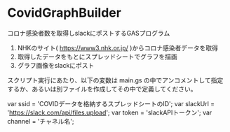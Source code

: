 # CovidGraphBuilder
コロナ感染者数を取得しslackにポストするGASプログラム

1. NHKのサイト( https://www3.nhk.or.jp/ )からコロナ感染者データを取得
2. 取得したデータをもとにスプレッドシートでグラフを描画
3. グラフ画像をslackにポスト

スクリプト実行にあたり、以下の変数は main.gs の中でアンコメントして指定するか、あるいは別ファイルを作成してその中で定義してください。

var ssid = 'COVIDデータを格納するスプレッドシートのID';
var slackUrl   = 'https://slack.com/api/files.upload';
var token      = 'slackAPIトークン';
var channel    = 'チャネル名';
